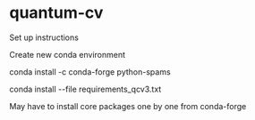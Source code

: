 # quantum-cv

Set up instructions

Create new conda environment

conda install -c conda-forge python-spams

conda install --file requirements_qcv3.txt

May have to install core packages one by one from conda-forge
